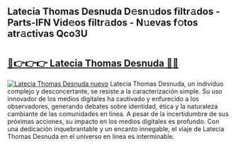 ## Latecia Thomas Desnuda D𝚎sn𝚞dos filtr𝚊dos - Parts-lFN Vid𝚎os filtr𝚊dos - N𝚞evas f𝚘tos atr𝚊ctivas Qco3U

# <h2><a href="http://mbbqwk0.tromn.icu/?c=Latecia+Thomas+Desnuda">🔗👉👉👉 Latecia Thomas Desnuda 🔗🔗</a></h2>

[![Latecia Thomas Desnuda nuevo](https://i.imgur.com/pEAQMta.gif)](http://mbbqwk0.tromn.icu/?c=Latecia+Thomas+Desnuda)
Latecia Thomas Desnuda, un individuo complejo y desconcertante, se resiste a la caracterización simple. Su uso innovador de los medios digitales ha cautivado y enfurecido a los observadores, generando debates sobre identidad, ética y la naturaleza cambiante de las comunidades en línea. A pesar de la incertidumbre de sus próximas acciones, su impacto en los medios digitales es profundo. Con una dedicación inquebrantable y un encanto innegable, el viaje de Latecia Thomas Desnuda en el universo en línea es interminable.
